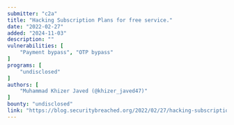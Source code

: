 ```yaml
---
submitter: "c2a"
title: "Hacking Subscription Plans for free service."
date: "2022-02-27"
added: "2024-11-03"
description: ""
vulnerabilities: [
    "Payment bypass", "OTP bypass"
]
programs: [
    "undisclosed"
]
authors: [
    "Muhammad Khizer Javed (@khizer_javed47)"
]
bounty: "undisclosed"
link: "https://blog.securitybreached.org/2022/02/27/hacking-subscription-plans-for-free-service/"
---
```




